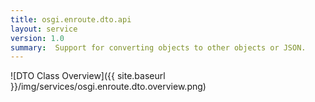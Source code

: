 ```yaml
---
title: osgi.enroute.dto.api
layout: service
version: 1.0
summary:  Support for converting objects to other objects or JSON.
---
```


![DTO Class Overview]({{ site.baseurl }}/img/services/osgi.enroute.dto.overview.png)
